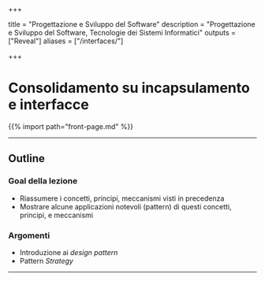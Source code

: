 
+++

title = "Progettazione e Sviluppo del Software"
description = "Progettazione e Sviluppo del Software, Tecnologie dei Sistemi Informatici"
outputs = ["Reveal"]
aliases = ["/interfaces/"]

+++

# Consolidamento su incapsulamento e interfacce

{{% import path="front-page.md" %}}

---

## Outline


  
### Goal della lezione



  * Riassumere i concetti, principi, meccanismi visti in precedenza
  * Mostrare alcune applicazioni notevoli (pattern) di questi concetti, principi, e meccanismi
  
### Argomenti


* Introduzione ai *design pattern*
* Pattern *Strategy*
  


---
